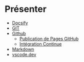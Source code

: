 # Présenter

<!-- generateSubNav -->
* [Docsify](/contenus/1_presentation/docsify/)
* [GIT](/contenus/1_presentation/git/)
* [Github](/contenus/1_presentation/github/)
    * [Publication de Pages GitHub](/contenus/1_presentation/github/pages/)
    * [Intégration Continue](/contenus/1_presentation/github/scriptCI/)
* [Markdown](/contenus/1_presentation/markdown/)
* [vscode.dev](/contenus/1_presentation/vscodeDev/)
<!-- generateSubNavEnd -->

